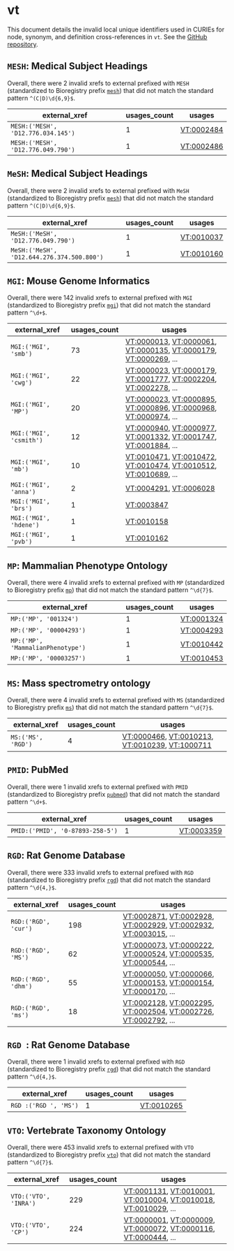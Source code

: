 # vt

This document details the invalid local unique identifiers used in CURIEs
for node, synonym, and definition cross-references in `vt`. See the [GitHub repository](https://github.com/AnimalGenome/vertebrate-trait-ontology).


## `MESH`: Medical Subject Headings

Overall, there were 2 invalid
xrefs to external prefixed with `MESH` (standardized to Bioregistry
prefix [`mesh`](https://bioregistry.io/mesh)) that
did not match the standard pattern `^(C|D)\d{6,9}$`.

| external_xref                      |   usages_count | usages                                                  |
|------------------------------------|----------------|---------------------------------------------------------|
| `MESH:('MESH', 'D12.776.034.145')` |              1 | [VT:0002484](http://purl.obolibrary.org/obo/VT_0002484) |
| `MESH:('MESH', 'D12.776.049.790')` |              1 | [VT:0002486](http://purl.obolibrary.org/obo/VT_0002486) |

## `MeSH`: Medical Subject Headings

Overall, there were 2 invalid
xrefs to external prefixed with `MeSH` (standardized to Bioregistry
prefix [`mesh`](https://bioregistry.io/mesh)) that
did not match the standard pattern `^(C|D)\d{6,9}$`.

| external_xref                              |   usages_count | usages                                                  |
|--------------------------------------------|----------------|---------------------------------------------------------|
| `MeSH:('MeSH', 'D12.776.049.790')`         |              1 | [VT:0010037](http://purl.obolibrary.org/obo/VT_0010037) |
| `MeSH:('MeSH', 'D12.644.276.374.500.800')` |              1 | [VT:0010160](http://purl.obolibrary.org/obo/VT_0010160) |

## `MGI`: Mouse Genome Informatics

Overall, there were 142 invalid
xrefs to external prefixed with `MGI` (standardized to Bioregistry
prefix [`mgi`](https://bioregistry.io/mgi)) that
did not match the standard pattern `^\d+$`.

| external_xref           |   usages_count | usages                                                                                                                                                                                                                                                                                           |
|-------------------------|----------------|--------------------------------------------------------------------------------------------------------------------------------------------------------------------------------------------------------------------------------------------------------------------------------------------------|
| `MGI:('MGI', 'smb')`    |             73 | [VT:0000013](http://purl.obolibrary.org/obo/VT_0000013), [VT:0000061](http://purl.obolibrary.org/obo/VT_0000061), [VT:0000135](http://purl.obolibrary.org/obo/VT_0000135), [VT:0000179](http://purl.obolibrary.org/obo/VT_0000179), [VT:0000269](http://purl.obolibrary.org/obo/VT_0000269), ... |
| `MGI:('MGI', 'cwg')`    |             22 | [VT:0000023](http://purl.obolibrary.org/obo/VT_0000023), [VT:0000179](http://purl.obolibrary.org/obo/VT_0000179), [VT:0001777](http://purl.obolibrary.org/obo/VT_0001777), [VT:0002204](http://purl.obolibrary.org/obo/VT_0002204), [VT:0002278](http://purl.obolibrary.org/obo/VT_0002278), ... |
| `MGI:('MGI', 'MP')`     |             20 | [VT:0000023](http://purl.obolibrary.org/obo/VT_0000023), [VT:0000895](http://purl.obolibrary.org/obo/VT_0000895), [VT:0000896](http://purl.obolibrary.org/obo/VT_0000896), [VT:0000968](http://purl.obolibrary.org/obo/VT_0000968), [VT:0000974](http://purl.obolibrary.org/obo/VT_0000974), ... |
| `MGI:('MGI', 'csmith')` |             12 | [VT:0000940](http://purl.obolibrary.org/obo/VT_0000940), [VT:0000977](http://purl.obolibrary.org/obo/VT_0000977), [VT:0001332](http://purl.obolibrary.org/obo/VT_0001332), [VT:0001747](http://purl.obolibrary.org/obo/VT_0001747), [VT:0001884](http://purl.obolibrary.org/obo/VT_0001884), ... |
| `MGI:('MGI', 'mb')`     |             10 | [VT:0010471](http://purl.obolibrary.org/obo/VT_0010471), [VT:0010472](http://purl.obolibrary.org/obo/VT_0010472), [VT:0010474](http://purl.obolibrary.org/obo/VT_0010474), [VT:0010512](http://purl.obolibrary.org/obo/VT_0010512), [VT:0010689](http://purl.obolibrary.org/obo/VT_0010689), ... |
| `MGI:('MGI', 'anna')`   |              2 | [VT:0004291](http://purl.obolibrary.org/obo/VT_0004291), [VT:0006028](http://purl.obolibrary.org/obo/VT_0006028)                                                                                                                                                                                 |
| `MGI:('MGI', 'brs')`    |              1 | [VT:0003847](http://purl.obolibrary.org/obo/VT_0003847)                                                                                                                                                                                                                                          |
| `MGI:('MGI', 'hdene')`  |              1 | [VT:0010158](http://purl.obolibrary.org/obo/VT_0010158)                                                                                                                                                                                                                                          |
| `MGI:('MGI', 'pvb')`    |              1 | [VT:0010162](http://purl.obolibrary.org/obo/VT_0010162)                                                                                                                                                                                                                                          |

## `MP`: Mammalian Phenotype Ontology

Overall, there were 4 invalid
xrefs to external prefixed with `MP` (standardized to Bioregistry
prefix [`mp`](https://bioregistry.io/mp)) that
did not match the standard pattern `^\d{7}$`.

| external_xref                     |   usages_count | usages                                                  |
|-----------------------------------|----------------|---------------------------------------------------------|
| `MP:('MP', '001324')`             |              1 | [VT:0001324](http://purl.obolibrary.org/obo/VT_0001324) |
| `MP:('MP', '00004293')`           |              1 | [VT:0004293](http://purl.obolibrary.org/obo/VT_0004293) |
| `MP:('MP', 'MammalianPhenotype')` |              1 | [VT:0010442](http://purl.obolibrary.org/obo/VT_0010442) |
| `MP:('MP', '00003257')`           |              1 | [VT:0010453](http://purl.obolibrary.org/obo/VT_0010453) |

## `MS`: Mass spectrometry ontology

Overall, there were 4 invalid
xrefs to external prefixed with `MS` (standardized to Bioregistry
prefix [`ms`](https://bioregistry.io/ms)) that
did not match the standard pattern `^\d{7}$`.

| external_xref      |   usages_count | usages                                                                                                                                                                                                                             |
|--------------------|----------------|------------------------------------------------------------------------------------------------------------------------------------------------------------------------------------------------------------------------------------|
| `MS:('MS', 'RGD')` |              4 | [VT:0000466](http://purl.obolibrary.org/obo/VT_0000466), [VT:0010213](http://purl.obolibrary.org/obo/VT_0010213), [VT:0010239](http://purl.obolibrary.org/obo/VT_0010239), [VT:1000711](http://purl.obolibrary.org/obo/VT_1000711) |

## `PMID`: PubMed

Overall, there were 1 invalid
xrefs to external prefixed with `PMID` (standardized to Bioregistry
prefix [`pubmed`](https://bioregistry.io/pubmed)) that
did not match the standard pattern `^\d+$`.

| external_xref                    |   usages_count | usages                                                  |
|----------------------------------|----------------|---------------------------------------------------------|
| `PMID:('PMID', '0-87893-258-5')` |              1 | [VT:0003359](http://purl.obolibrary.org/obo/VT_0003359) |

## `RGD`: Rat Genome Database

Overall, there were 333 invalid
xrefs to external prefixed with `RGD` (standardized to Bioregistry
prefix [`rgd`](https://bioregistry.io/rgd)) that
did not match the standard pattern `^\d{4,}$`.

| external_xref        |   usages_count | usages                                                                                                                                                                                                                                                                                           |
|----------------------|----------------|--------------------------------------------------------------------------------------------------------------------------------------------------------------------------------------------------------------------------------------------------------------------------------------------------|
| `RGD:('RGD', 'cur')` |            198 | [VT:0002871](http://purl.obolibrary.org/obo/VT_0002871), [VT:0002928](http://purl.obolibrary.org/obo/VT_0002928), [VT:0002929](http://purl.obolibrary.org/obo/VT_0002929), [VT:0002932](http://purl.obolibrary.org/obo/VT_0002932), [VT:0003015](http://purl.obolibrary.org/obo/VT_0003015), ... |
| `RGD:('RGD', 'MS')`  |             62 | [VT:0000073](http://purl.obolibrary.org/obo/VT_0000073), [VT:0000222](http://purl.obolibrary.org/obo/VT_0000222), [VT:0000524](http://purl.obolibrary.org/obo/VT_0000524), [VT:0000535](http://purl.obolibrary.org/obo/VT_0000535), [VT:0000544](http://purl.obolibrary.org/obo/VT_0000544), ... |
| `RGD:('RGD', 'dhm')` |             55 | [VT:0000050](http://purl.obolibrary.org/obo/VT_0000050), [VT:0000066](http://purl.obolibrary.org/obo/VT_0000066), [VT:0000153](http://purl.obolibrary.org/obo/VT_0000153), [VT:0000154](http://purl.obolibrary.org/obo/VT_0000154), [VT:0000170](http://purl.obolibrary.org/obo/VT_0000170), ... |
| `RGD:('RGD', 'ms')`  |             18 | [VT:0002128](http://purl.obolibrary.org/obo/VT_0002128), [VT:0002295](http://purl.obolibrary.org/obo/VT_0002295), [VT:0002504](http://purl.obolibrary.org/obo/VT_0002504), [VT:0002726](http://purl.obolibrary.org/obo/VT_0002726), [VT:0002792](http://purl.obolibrary.org/obo/VT_0002792), ... |

## `RGD `: Rat Genome Database

Overall, there were 1 invalid
xrefs to external prefixed with `RGD ` (standardized to Bioregistry
prefix [`rgd`](https://bioregistry.io/rgd)) that
did not match the standard pattern `^\d{4,}$`.

| external_xref         |   usages_count | usages                                                  |
|-----------------------|----------------|---------------------------------------------------------|
| `RGD :('RGD ', 'MS')` |              1 | [VT:0010265](http://purl.obolibrary.org/obo/VT_0010265) |

## `VTO`: Vertebrate Taxonomy Ontology

Overall, there were 453 invalid
xrefs to external prefixed with `VTO` (standardized to Bioregistry
prefix [`vto`](https://bioregistry.io/vto)) that
did not match the standard pattern `^\d{7}$`.

| external_xref         |   usages_count | usages                                                                                                                                                                                                                                                                                           |
|-----------------------|----------------|--------------------------------------------------------------------------------------------------------------------------------------------------------------------------------------------------------------------------------------------------------------------------------------------------|
| `VTO:('VTO', 'INRA')` |            229 | [VT:0001131](http://purl.obolibrary.org/obo/VT_0001131), [VT:0010001](http://purl.obolibrary.org/obo/VT_0010001), [VT:0010004](http://purl.obolibrary.org/obo/VT_0010004), [VT:0010018](http://purl.obolibrary.org/obo/VT_0010018), [VT:0010029](http://purl.obolibrary.org/obo/VT_0010029), ... |
| `VTO:('VTO', 'CP')`   |            224 | [VT:0000001](http://purl.obolibrary.org/obo/VT_0000001), [VT:0000009](http://purl.obolibrary.org/obo/VT_0000009), [VT:0000072](http://purl.obolibrary.org/obo/VT_0000072), [VT:0000116](http://purl.obolibrary.org/obo/VT_0000116), [VT:0000444](http://purl.obolibrary.org/obo/VT_0000444), ... |

